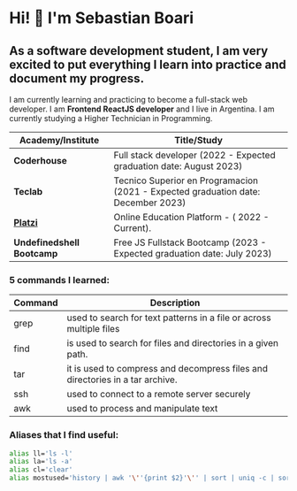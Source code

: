 # Hi! 👋 I'm Sebastian Boari
## As a software development student, I am very excited to put everything I learn into practice and document my progress.

I am currently learning and practicing to become a full-stack web developer. I am **Frontend ReactJS developer** and I live in Argentina. I am currently studying a Higher Technician in Programming.

| Academy/Institute       | Title/Study                                                |
| ---            |          --                                                       |
| **Coderhouse** | Full stack developer (2022 - Expected graduation date: August 2023)            | 
| **Teclab**     | Tecnico Superior en Programacion (2021 - Expected graduation date: December 2023)|
| [**Platzi**](https://platzi.com/p/luciosebastianboari)     | Online Education Platform - ( 2022 - Current).   |
| **Undefinedshell Bootcamp**| Free JS Fullstack Bootcamp (2023 - Expected graduation date: July 2023)      |


### 5 commands I learned:

| Command | Description                                                                     |
|---------|---------------------------------------------------------------------------------|
| grep    | used to search for text patterns in a file or across multiple files             |
| find    | is used to search for files and directories in a given path.                    |
| tar     | it is used to compress and decompress files and directories in a tar archive.   |
| ssh     |used to connect to a remote server securely                                      |
| awk     | used to process and manipulate text                                             |


### Aliases that I find useful:
```bash
alias ll='ls -l'
alias la='ls -a'
alias cl='clear'
alias mostused='history | awk '\''{print $2}'\'' | sort | uniq -c | sort -nr | head -n 10'
````

<!---
SebastianBoari/SebastianBoari is a ✨ special ✨ repository because its `README.md` (this file) appears on your GitHub profile.
You can click the Preview link to take a look at your changes.
--->
